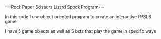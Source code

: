 ---Rock Paper Scissors Lizard Spock Program---

In this code I use object oriented program to create an interactive RPSLS game

I have 5 game objects as well as 5 bots that play the game in specific ways







